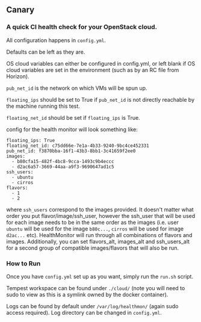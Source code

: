 ## Canary 
### A quick CI health check for your OpenStack cloud.
All configuration happens in `config.yml`.

Defaults can be left as they are.

OS cloud variables can either be configured in config.yml, or left blank if OS cloud variables are set in the environment (such as by an RC file from Horizon).

`pub_net_id` is the network on which VMs will be spun up.

`floating_ips` should be set to True if `pub_net_id` is not directly reachable by the machine running this test.

`floating_net_id` should be set if `floating_ips` is True.

config for the health monitor will look something like: 

```
floating_ips: True
floating_net_id: c75dd66e-7e1a-4b33-9240-9bc4ce452331
pub_net_id: f3870bba-16f1-43b3-8bb1-3c41659f2ee0
images:
  - b80cfa15-482f-4bc8-9cca-1493c9b4eccc
  - d2ac6a57-3669-44aa-a9f3-9690647ad1c5
ssh_users:
  - ubuntu
  - cirros
flavors:
  - 1
  - 2
```

where `ssh_users` correspond to the images provided. It doesn't matter what order you put flavor/image/ssh_user, however the ssh_user that will be used for each image needs to be in the same order as the images (i.e. user `ubuntu` will be used for the image `b80c...`, `cirros` will be used for image `d2ac...` etc). HealthMonitor will run through all combinations of flavors and images. Additionally, you can set flavors_alt, images_alt and ssh_users_alt for a second group of compatible images/flavors that will also be run.

### How to Run 

Once you have `config.yml` set up as you want, simply run the `run.sh` script. 

Tempest workspace can be found under `./cloud/` (note you will need to sudo to view as this is a symlink owned by the docker container).

Logs can be found by default under `/var/log/healthmon/` (again sudo access required). Log directory can be changed in `config.yml`. 
